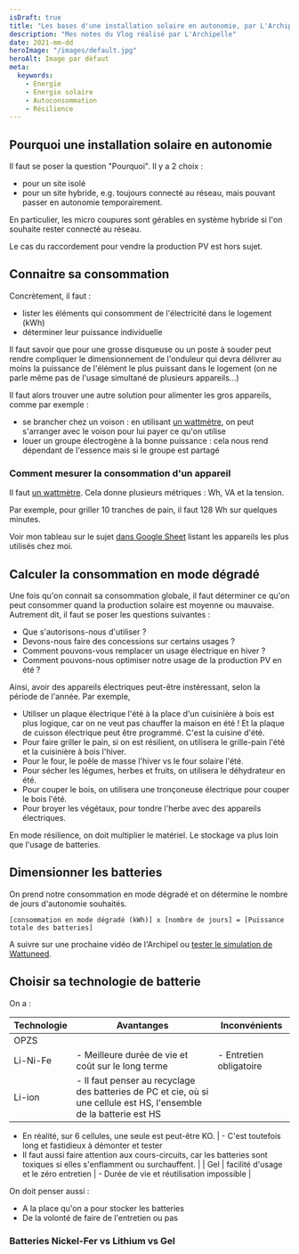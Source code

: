 ```yaml
---
isDraft: true
title: "Les bases d'une installation solaire en autonomie, par L'Archipelle"
description: "Mes notes du Vlog réalisé par L'Archipelle"
date: 2021-mm-dd
heroImage: "/images/default.jpg"
heroAlt: Image par défaut
meta:
  keywords:
    - Energie
    - Energie solaire
    - Autoconsommation
    - Résilience
---
```


## Pourquoi une installation solaire en autonomie

Il faut se poser la question "Pourquoi". Il y a 2 choix :

- pour un site isolé
- pour un site hybride, e.g. toujours connecté au réseau, mais pouvant passer en autonomie temporairement.

En particulier, les micro coupures sont gérables en système hybride si l'on souhaite rester connecté au réseau.

Le cas du raccordement pour vendre la production PV est hors sujet.

## Connaitre sa consommation

Concrètement, il faut :

- lister les éléments qui consomment de l'électricité dans le logement (kWh)
- déterminer leur puissance individuelle

Il faut savoir que pour une grosse disqueuse ou un poste à souder peut rendre compliquer le dimensionnement de l'onduleur qui devra délivrer au moins la puissance de l'élément le plus puissant dans le logement (on ne parle même pas de l'usage simultané de plusieurs appareils...)

Il faut alors trouver une autre solution pour alimenter les gros appareils, comme par exemple :

- se brancher chez un voison : en utilisant [un wattmètre](https://www.google.com/search?q=wattmetre), on peut s'arranger avec le voison pour lui payer ce qu'on utilise
- louer un groupe électrogène à la bonne puissance : cela nous rend dépendant de l'essence mais si le groupe est partagé

### Comment mesurer la consommation d'un appareil

Il faut [un wattmètre](https://www.google.com/search?q=wattmetre).
Cela donne plusieurs métriques : Wh, VA et la tension.

Par exemple, pour griller 10 tranches de pain, il faut 128 Wh sur quelques minutes.

Voir mon tableau sur le sujet [dans Google Sheet](https://docs.google.com/spreadsheets/d/1-1A2I04MqVy3-zxMwQJ7Zy83OP200ruxGRUNXsHlNbQ/edit?usp=sharing) listant les appareils les plus utilisés chez moi.

## Calculer la consommation en mode dégradé

Une fois qu'on connait sa consommation globale, il faut déterminer ce qu'on peut consommer quand la production solaire est moyenne ou mauvaise.
Autrement dit, il faut se poser les questions suivantes : 

- Que s'autorisons-nous d'utiliser ?
- Devons-nous faire des concessions sur certains usages ?
- Comment pouvons-vous remplacer un usage électrique en hiver ?
- Comment pouvons-nous optimiser notre usage de la production PV en été ?

Ainsi, avoir des appareils électriques peut-être instéressant, selon la période de l'année. 
Par exemple, 

- Utiliser un plaque électrique l'été à la place d'un cuisinière à bois est plus logique, car on ne veut pas chauffer la maison en été ! Et la plaque de cuisson électrique peut être programmé. C'est la cuisine d'été.
- Pour faire griller le pain, si on est résilient, on utilisera le grille-pain l'été et la cuisinière à bois l'hiver.
- Pour le four, le poêle de masse l'hiver vs le four solaire l'été.
- Pour sécher les légumes, herbes et fruits, on utilisera le déhydrateur en été.
- Pour couper le bois, on utilisera une tronçoneuse électrique pour couper le bois l'été.
- Pour broyer les végétaux, pour tondre l'herbe avec des appareils électriques.


En mode résilience, on doit multiplier le matériel.
Le stockage va plus loin que l'usage de batteries.

## Dimensionner les batteries

On prend notre consommation en mode dégradé et on détermine le nombre de jours d'autonomie souhaités.

```maths
[consommation en mode dégradé (kWh)] x [nombre de jours] = [Puissance totale des batteries]
```

A suivre sur une prochaine vidéo de l'Archipel ou [tester le simulation de Wattuneed](https://www.wattuneed.com/fr/content/56-dimensionner-votre-kit-solaire-autonomes-autoconsommation).

## Choisir sa technologie de batterie

On a :

| Technologie | Avantanges | Inconvénients |
| - | - | -|
| OPZS | | |
| Li-Ni-Fe | - Meilleure durée de vie et coût sur le long terme | - Entretien obligatoire |
| Li-ion | - Il faut penser au recyclage des batteries de PC et cie, où si une cellule est HS, l'ensemble de la batterie est HS
  - En réalité, sur 6 cellules, une seule est peut-être KO.
   | - C'est toutefois long et fastidieux à démonter et tester 
  - Il faut aussi faire attention aux cours-circuits, car les batteries sont toxiques si elles s'enflamment ou surchauffent.
 |
| Gel | facilité d'usage et le zéro entretien | - Durée de vie et réutilisation impossible |

On doit penser aussi : 

- A la place qu'on a pour stocker les batteries
- De la volonté de faire de l'entretien ou pas


### Batteries Nickel-Fer vs Lithium vs Gel

 
